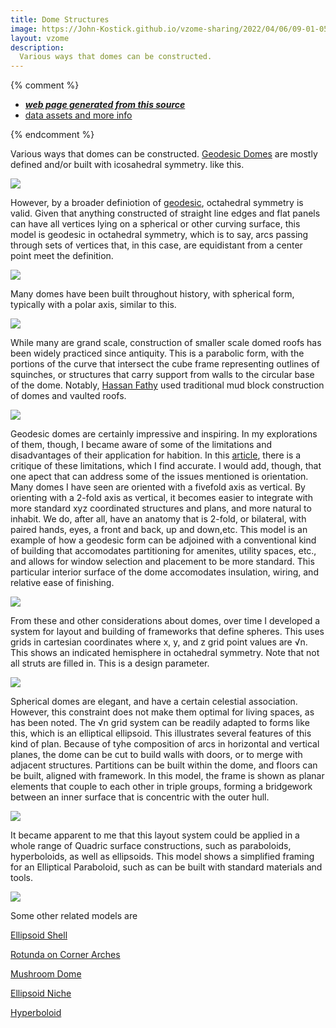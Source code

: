 ```yaml
---
title: Dome Structures
image: https://John-Kostick.github.io/vzome-sharing/2022/04/06/09-01-05-30-gon-field-geodesicvZome/30-gon-field-geodesicvZome.png
layout: vzome
description:
  Various ways that domes can be constructed. 
---
```


{% comment %}
 - [***web page generated from this source***][post]
 - [data assets and more info][github]

[post]: <https://John-Kostick.github.io/vzome-sharing/2022/04/06/30-gon-field-geodesicvZome-09-01-05.html>
[github]: <https://github.com/John-Kostick/vzome-sharing/tree/main/2022/04/06/09-01-05-30-gon-field-geodesicvZome/>
{% endcomment %}

  Various ways that domes can be constructed. [Geodesic Domes](https://en.wikipedia.org/wiki/Geodesic_dome) are mostly defined and/or built with icosahedral symmetry. like this.

<vzome-viewer style="width: 100%; height: 100vh;"
       src="https://John-Kostick.github.io/vzome-sharing/2022/04/06/09-01-05-30-gon-field-geodesicvZome/30-gon-field-geodesicvZome.vZome" >
  <img src="https://John-Kostick.github.io/vzome-sharing/2022/04/06/09-01-05-30-gon-field-geodesicvZome/30-gon-field-geodesicvZome.png" />
</vzome-viewer>

 However, by a broader definiotion of [geodesic](https://www.lexico.com/en/definition/geodesic), octahedral symmetry is valid.  Given that anything constructed of straight line edges and flat panels can have all vertices lying on a spherical or other curving surface, this model is geodesic in octahedral symmetry, which is to say, arcs passing through sets of vertices that, in this case, are equidistant from a center point meet the definition.  
  
<vzome-viewer style="width: 100%; height: 65vh;"
       src="https://John-Kostick.github.io/vzome-sharing/2022/03/15/12-18-15-60-gon field-Octahedral-Dome/60-gon field-Octahedral-Dome.vZome" >
  <img src="https://John-Kostick.github.io/vzome-sharing/2022/03/15/12-18-15-60-gon field-Octahedral-Dome/60-gon field-Octahedral-Dome.png" />
</vzome-viewer>

Many domes have been built throughout history, with spherical form, typically with a polar axis, similar to this.

<vzome-viewer style="width: 100%; height: 65vh;"
       src="https://John-Kostick.github.io/vzome-sharing/2022/03/16/11-57-40-32-gon-octa-sphere-3vZome/32-gon-octa-sphere-3vZome.vZome" >
  <img src="https://John-Kostick.github.io/vzome-sharing/2022/03/16/11-57-40-32-gon-octa-sphere-3vZome/32-gon-octa-sphere-3vZome.png" />
</vzome-viewer>

While many are grand scale, construction of smaller scale domed roofs has been widely practiced since antiquity.  This is a parabolic form, with the portions of the curve that intersect the cube frame representing outlines of squinches, or structures that carry support from walls to the circular base  of the dome.  Notably, [Hassan Fathy](https://en.wikipedia.org/wiki/Hassan_Fathy) used traditional mud block construction of domes and vaulted roofs.

<vzome-viewer style="width: 100%; height: 65vh;"
       src="https://John-Kostick.github.io/vzome-sharing/2022/03/21/12-50-59-60-gon field-Paraboloid dome/60-gon field-Paraboloid dome.vZome" >
  <img src="https://John-Kostick.github.io/vzome-sharing/2022/03/21/12-50-59-60-gon field-Paraboloid dome/60-gon field-Paraboloid dome.png" />
</vzome-viewer>

Geodesic domes are certainly impressive and inspiring.  In my explorations of them, though, I became aware of some of the limitations and disadvantages of their application for habition.  In this [article](https://en.wikipedia.org/wiki/Geodesic_dome), there is a critique of these limitations, which I find accurate.  I would add, though, that one apect that can address some of the issues mentioned is orientation.  Many domes I have seen are oriented with a fivefold axis as vertical.  By orienting with a 2-fold axis as vertical, it becomes easier to integrate  with more standard xyz coordinated structures and plans, and more natural to inhabit.  We do, after all, have an anatomy that is 2-fold, or bilateral, with paired hands, eyes, a front and back, up and down,etc.  This model is an example of how a geodesic form can be adjoined with a conventional kind of building that accomodates partitioning for amenites, utility spaces, etc., and allows for window selection and placement to be more standard.  This particular interior surface of the dome accomodates insulation, wiring, and relative ease of finishing.  

<vzome-viewer style="width: 100%; height: 65vh;"
       src="https://John-Kostick.github.io/vzome-sharing/2022/02/12/20-13-26-Geodesic-on-cube-vZome/Geodesic-on-cube-vZome.vZome" >
  <img src="https://John-Kostick.github.io/vzome-sharing/2022/02/12/20-13-26-Geodesic-on-cube-vZome/Geodesic-on-cube-vZome.png" />
</vzome-viewer>

From these and other considerations about domes, over time I developed a system for layout and building of frameworks that define spheres.  This uses grids in cartesian coordinates where x, y, and z grid point values are √n.  This shows an indicated hemisphere in octahedral symmetry.  Note that not all struts are filled in.  This is a design parameter.

<vzome-viewer style="width: 100%; height: 65vh;"
       src="https://John-Kostick.github.io/vzome-sharing/2022/04/06/13-22-19-Spherical-Octant/Spherical-Octant.vZome" >
  <img src="https://John-Kostick.github.io/vzome-sharing/2022/04/06/13-22-19-Spherical-Octant/Spherical-Octant.png" />
</vzome-viewer>

Spherical domes are elegant, and have a certain celestial association.  However, this constraint does not make them optimal for living spaces, as has been noted.  The √n grid system can be readily adapted to forms like this, which is an elliptical ellipsoid.  This illustrates several features of this kind of plan.  Because of tyhe composition of arcs in horizontal and vertical planes, the dome can be cut to build walls with doors, or to merge with adjacent structures.  Partitions can be built within the dome, and floors can be built, aligned with framework.  In this model, the frame is shown as planar elements that couple to each other in triple groups, forming a bridgework between an inner surface that is concentric with the outer hull.  

<vzome-viewer style="width: 100%; height: 65vh;"
       src="https://John-Kostick.github.io/vzome-sharing/2022/04/06/13-47-57-Elliptical-EllipsoidvZome/Elliptical-EllipsoidvZome.vZome" >
  <img src="https://John-Kostick.github.io/vzome-sharing/2022/04/06/13-47-57-Elliptical-EllipsoidvZome/Elliptical-EllipsoidvZome.png" />
</vzome-viewer>

It became apparent to me that this layout system could be applied in a whole range of Quadric surface constructions, such as paraboloids, hyperboloids, as well as ellipsoids.  This model shows a simplified framing for an Elliptical Paraboloid, such as can be built with standard materials and tools.  

<vzome-viewer style="width: 100%; height: 65vh;"
       src="https://John-Kostick.github.io/vzome-sharing/2022/04/06/14-16-20-Elliptical-Paraboloid-Frame-2/Elliptical-Paraboloid-Frame-2.vZome" >
  <img src="https://John-Kostick.github.io/vzome-sharing/2022/04/06/14-16-20-Elliptical-Paraboloid-Frame-2/Elliptical-Paraboloid-Frame-2.png" />
</vzome-viewer>

Some other related models are

[Ellipsoid Shell](https://skfb.ly/opoGE)

[Rotunda on Corner Arches](https://skfb.ly/ooIwO)

[Mushroom Dome](https://skfb.ly/o7799)

[Ellipsoid Niche](https://skfb.ly/ooNKL)

[Hyperboloid](https://skfb.ly/ooIUX)


